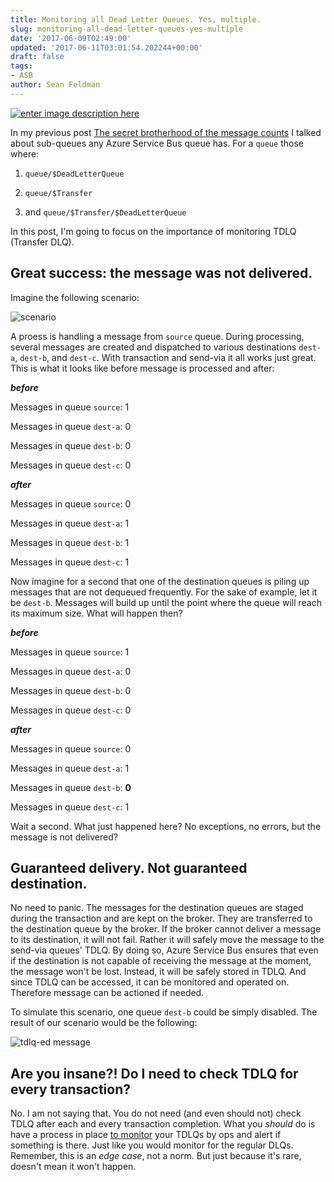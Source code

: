 ```yaml
---
title: Monitoring all Dead Letter Queues. Yes, multiple.
slug: monitoring-all-dead-letter-queues-yes-multiple
date: '2017-06-09T02:49:00'
updated: '2017-06-11T03:01:54.202244+00:00'
draft: false
tags:
- ASB
author: Sean Feldman
---
```

[![enter image description here][1]][2]

In my previous post [The secret brotherhood of the message counts](http://bit.ly/msgbrotherhood) I talked about sub-queues any Azure Service Bus queue has. For a `queue` those where:

 1. `queue/$DeadLetterQueue`
 2. `queue/$Transfer`
 3. and `queue/$Transfer/$DeadLetterQueue`

In this post, I'm going to focus on the importance of monitoring TDLQ (Transfer DLQ).

## Great success: the message was not delivered.

Imagine the following scenario:

![scenario][3]

A proess is handling a message from `source` queue. During processing, several messages are created and dispatched to various destinations `dest-a`, `dest-b`, and `dest-c`. With transaction and send-via it all works just great.  This is what it looks like before message is processed and after:

***before***

Messages in queue `source`: 1 

Messages in queue `dest-a`: 0 

Messages in queue `dest-b`: 0 

Messages in queue `dest-c`: 0 

***after***

Messages in queue `source`: 0 

Messages in queue `dest-a`: 1 

Messages in queue `dest-b`: 1 

Messages in queue `dest-c`: 1 

Now imagine for a second that one of the destination queues is piling up messages that are not dequeued frequently. For the sake of example, let it be `dest-b`. Messages will build up until the point where the queue will reach its maximum size. What will happen then?

***before***

Messages in queue `source`: 1 

Messages in queue `dest-a`: 0 

Messages in queue `dest-b`: 0 

Messages in queue `dest-c`: 0 

***after***

Messages in queue `source`: 0 

Messages in queue `dest-a`: 1 

Messages in queue `dest-b`: **0** 

Messages in queue `dest-c`: 1 

Wait a second. What just happened here? No exceptions, no errors, but the message is not delivered?

## Guaranteed delivery. Not guaranteed destination.

No need to panic. The messages for the destination queues are staged during the transaction and are kept on the broker. They are transferred to the destination queue by the broker. If the broker cannot deliver a message to its destination, it will not fail. Rather it will safely move the message to the send-via queues' TDLQ. By doing so, Azure Service Bus ensures that even if the destination is not capable of receiving the message at the moment, the message won't be lost. Instead, it will be safely stored in TDLQ. And since TDLQ can be accessed, it can be monitored and operated on. Therefore message can be actioned if needed.

To simulate this scenario, one queue `dest-b` could be simply disabled. The result of our scenario would be the following:

![tdlq-ed message][4]

## Are you insane?! Do I need to check TDLQ for every transaction?

No. I am not saying that. You do not need (and even should not) check TDLQ after each and every transaction completion. What you _should_ do is have a process in place [to monitor](https://weblogs.asp.net/sfeldman/centralized-dead-letter-queue-with-azure-service-bus) your TDLQs by ops and alert if something is there. Just like you would monitor for the regular DLQs. Remember, this is an *edge case*, not a norm. But just because it's rare, doesn't mean it won't happen.


[1]: https://aspblogs.blob.core.windows.net:443/media/sfeldman/2017/monitoring-all-dead-letter-queues-yes-multiple/00.transaction.header.jpg
[2]: https://weblogs.asp.net/sfeldman/monitoring-all-dead-letter-queues-yes-multiple
[3]: https://aspblogs.blob.core.windows.net:443/media/sfeldman/2017/monitoring-all-dead-letter-queues-yes-multiple/00.transaction.logical.PNG
[4]: https://aspblogs.blob.core.windows.net:443/media/sfeldman/2017/monitoring-all-dead-letter-queues-yes-multiple/01.transaction.tdlq.PNG
